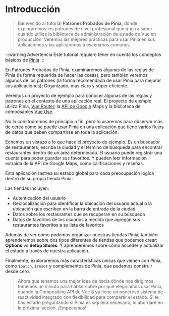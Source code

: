 # Introducción

>Bienvenido al tutorial **Patrones Probados de Pinia**, donde exploraremos los patrones de nivel profesional que querrá saber cuando utilice la biblioteca de administración de estado de Vue en producción. Veremos las mejores prácticas para usar Pinia en sus aplicaciones y las aplicaremos a escenarios comunes.

:::warning Advertencia
Este tutorial requiere tener en cuenta los conceptos básicos de [Pinia](https://pinia.vuejs.org/)
:::

En Patrones Probados de Pinia, examinaremos algunas de las reglas de Pinia (la forma requerida de hacer las cosas), pero también veremos algunos de los patrones (la forma recomendada de usar Pinia para mejorar sus aplicaciones); Organizado, más claro y súper eficiente.

Veremos un proyecto de ejemplo para conocer algunas de las reglas y patrones en el contexto de una aplicación real. El proyecto de ejemplo utiliza Pinia, [Vue Router](https://router.vuejs.org/), la [API de Google](https://developers.google.com/maps/apis-by-platform) Maps y la biblioteca de composables [Vue Use](https://vueuse.org/).

No lo construiremos de principio a fin, pero lo usaremos para observar más de cerca cómo se puede usar Pinia en una aplicación que tiene varios flujos de datos que deben compartirse en toda la aplicación.

Echemos un vistazo a lo que hace el proyecto de ejemplo. Es un buscador de restaurantes; escriba la ciudad y el término de búsqueda para encontrar restaurantes dentro de un área determinada. El usuario puede registrar una cuenta para poder guardar sus favoritos. Y pueden leer información extraída de la API de Google Maps, como calificaciones y reseñas.

Esta aplicación rastrea su estado global para cada preocupación lógica dentro de su propia tienda Pinia:

Las tiendas incluyen:

- Autenticación del usuario
- Geolocalización para identificar la ubicación del usuario actual o la ubicación que escriben en la barra de entrada de la ciudad
- Datos sobre los restaurantes que se recuperan en su búsqueda
- Datos de favoritos de los usuarios a medida que agregan sus restaurantes favoritos a su lista de favoritos

Además de ver cómo podemos organizar nuestras tiendas Pinia, también aprenderemos sobre dos tipos diferentes de tiendas que podemos crear: **Options** vs **Setup Stores**. Y aprenderemos sobre cómo acceder y actualizar el estado a través de nuestra aplicación.

Finalmente, exploraremos más características únicas que vienen con Pinia, como `$patch`, `$reset` y complementos de Pinia, que podemos construir desde cero.

>Ahora que tenemos una mejor idea de hacia dónde nos dirigimos, tomemos un minuto para hablar sobre por qué elegiríamos usar Pinia, cuando la Compositino API de Vue 3 ya tiene un poderoso sistema de reactividad integrado con flexibilidad para compartir el estado. Si te has estado preguntando si Pinia es siquiera necesario, lo abordaré en la próxima lección. ¡Empecemos!
